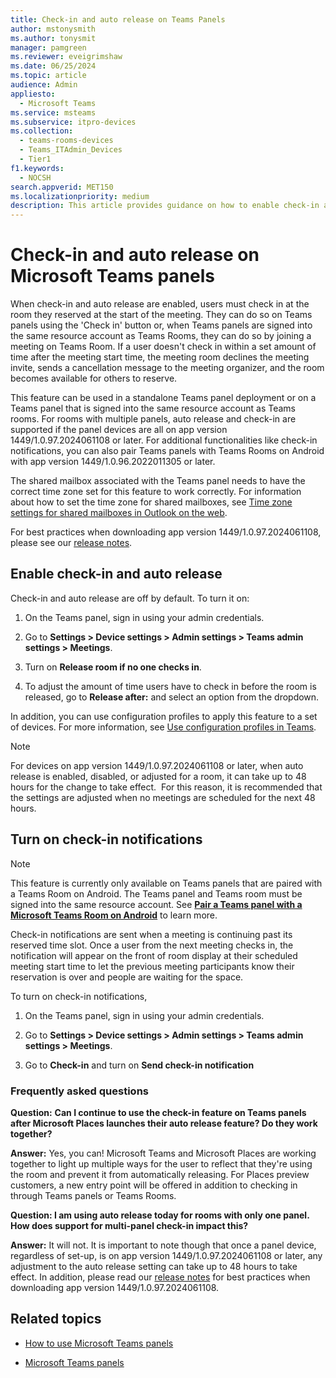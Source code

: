 ```yaml
---
title: Check-in and auto release on Teams Panels
author: mstonysmith
ms.author: tonysmit
manager: pamgreen
ms.reviewer: eveigrimshaw
ms.date: 06/25/2024
ms.topic: article
audience: Admin
appliesto: 
  - Microsoft Teams
ms.service: msteams
ms.subservice: itpro-devices
ms.collection: 
  - teams-rooms-devices
  - Teams_ITAdmin_Devices
  - Tier1
f1.keywords: 
  - NOCSH
search.appverid: MET150
ms.localizationpriority: medium
description: This article provides guidance on how to enable check-in and auto release for Teams panels.
---
```

# Check-in and auto release on Microsoft Teams panels

When check-in and auto release are enabled, users must check in at the room they reserved at the start of the meeting. They can do so on Teams panels using the 'Check in' button or, when Teams panels are signed into the same resource account as Teams Rooms, they can do so by joining a meeting on Teams Room. If a user doesn't check in within a set amount of time after the meeting start time, the meeting room declines the meeting invite, sends a cancellation message to the meeting organizer, and the room becomes available for others to reserve.

This feature can be used in a standalone Teams panel deployment or on a Teams panel that is signed into the same resource account as Teams rooms. For rooms with multiple panels, auto release and check-in are supported if the panel devices are all on app version 1449/1.0.97.2024061108 or later. For additional functionalities like check-in notifications, you can also pair Teams panels with Teams Rooms on Android with app version 1449/1.0.96.2022011305 or later.

The shared mailbox associated with the Teams panel needs to have the correct time zone set for this feature to work correctly. For information about how to set the time zone for shared mailboxes, see [Time zone settings for shared mailboxes in Outlook on the web](/exchange/troubleshoot/outlook-on-the-web-issues/shared-mailboxes-time-zone-setting).

For best practices when downloading app version 1449/1.0.97.2024061108, please see our [release notes](https://support.microsoft.com/en-us/office/what-s-new-in-microsoft-teams-devices-eabf4d81-acdd-4b23-afa1-9ee47bb7c5e2#ID0EBD=Teams_panels). 

## Enable check-in and auto release

Check-in and auto release are off by default. To turn it on:  

1. On the Teams panel, sign in using your admin credentials.  

1. Go to **Settings > Device settings > Admin settings > Teams admin settings > Meetings**.

1. Turn on **Release room if no one checks in**.

1. To adjust the amount of time users have to check in before the room is released, go to **Release after:** and select an option from the dropdown.  

In addition, you can use configuration profiles to apply this feature to a set of devices. For more information, see [Use configuration profiles in Teams](device-management.md#use-configuration-profiles-in-teams).

> [!NOTE]
> For devices on app version 1449/1.0.97.2024061108 or later, when auto release is enabled, disabled, or adjusted for a room, it can take up to 48 hours for the change to take effect.  For this reason, it is recommended that the settings are adjusted when no meetings are scheduled for the next 48 hours. 
## Turn on check-in notifications

> [!NOTE]
> This feature is currently only available on Teams panels that are paired with a Teams Room on Android. The Teams panel and Teams room must be signed into the same resource account. See **[Pair a Teams panel with a Microsoft Teams Room on Android](/editor/MicrosoftDocs/OfficeDocs-SkypeForBusiness-pr/Teams%2Fdevices%2Fcheck-in-and-room-release.md/main/08c71f9d-8c3a-87ca-c670-832cbb3cc9f3/use-teams-panels.md)** to learn more.

Check-in notifications are sent when a meeting is continuing past its reserved time slot. Once a user from the next meeting checks in, the notification will appear on the front of room display at their scheduled meeting start time to let the previous meeting participants know their reservation is over and people are waiting for the space.

To turn on check-in notifications,

1. On the Teams panel, sign in using your admin credentials.

1. Go to **Settings > Device settings > Admin settings > Teams admin settings > Meetings**.

1. Go to **Check-in** and turn on **Send check-in notification**

### Frequently asked questions 

**Question:** **Can I continue to use the check-in feature on Teams panels after Microsoft Places launches their auto release feature? Do they work together?**

**Answer:** Yes, you can! Microsoft Teams and Microsoft Places are working together to light up multiple ways for the user to reflect that they're using the room and prevent it from automatically releasing. For Places preview customers, a new entry point will be offered in addition to checking in through Teams panels or Teams Rooms.

**Question: I am using auto release today for rooms with only one panel. How does support for multi-panel check-in impact this?**

**Answer:** It will not. It is important to note though that once a panel device, regardless of set-up, is on app version 1449/1.0.97.2024061108 or later, any adjustment to the auto release setting can take up to 48 hours to take effect. In addition, please read our [release notes](https://support.microsoft.com/en-us/office/what-s-new-in-microsoft-teams-devices-eabf4d81-acdd-4b23-afa1-9ee47bb7c5e2#ID0EBD=Teams_panels) for best practices when downloading app version 1449/1.0.97.2024061108.

## Related topics

- [How to use Microsoft Teams panels](use-teams-panels.md)

- [Microsoft Teams panels](teams-panels.md)